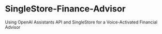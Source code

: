 # SingleStore-Finance-Advisor
Using OpenAI Assistants API and SingleStore for a Voice-Activated Financial Advisor
